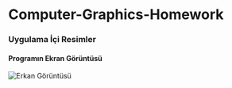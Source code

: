 # Computer-Graphics-Homework

### Uygulama İçi Resimler

#### Programın Ekran Görüntüsü
![Erkan Görüntüsü]([(https://github.com/hamdihacihaliloglu/Computer-Graphics-Homework-BezierCurve/blob/main/Ekran%20G%C3%B6r%C3%BCnt%C3%BCs%C3%BC/bezier.PNG)])
